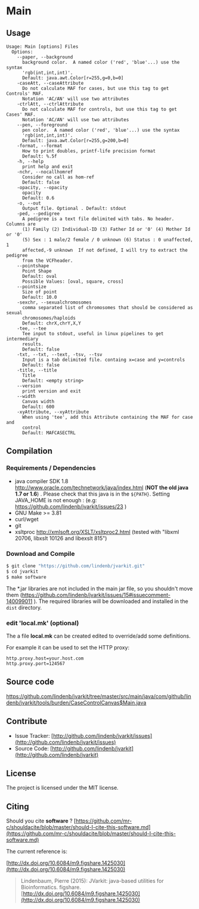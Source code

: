 # Main


## Usage

```
Usage: Main [options] Files
  Options:
    --paper, --background
      background color.  A named color ('red', 'blue'...) use the syntax 
      'rgb(int,int,int)'. 
      Default: java.awt.Color[r=255,g=0,b=0]
    -caseAtt, --caseAttribute
      Do not calculate MAF for cases, but use this tag to get Controls' MAF. 
      Notation 'AC/AN' will use two attributes
    -ctrlAtt, --ctrlAttribute
      Do not calculate MAF for controls, but use this tag to get Cases' MAF. 
      Notation 'AC/AN' will use two attributes
    --pen, --foreground
      pen color.  A named color ('red', 'blue'...) use the syntax 
      'rgb(int,int,int)'. 
      Default: java.awt.Color[r=255,g=200,b=0]
    -format, --format
      How to print doubles, printf-life precision format
      Default: %.5f
    -h, --help
      print help and exit
    -nchr, --nocallhomref
      Consider no call as hom-ref
      Default: false
    -opacity, --opacity
      opacity
      Default: 0.6
    -o, --out
      Output file. Optional . Default: stdout
    -ped, --pedigree
      A pedigree is a text file delimited with tabs. No header. Columns are 
      (1) Family (2) Individual-ID (3) Father Id or '0' (4) Mother Id or '0' 
      (5) Sex : 1 male/2 female / 0 unknown (6) Status : 0 unaffected, 1 
      affected,-9 unknown  If not defined, I will try to extract the pedigree 
      from the VCFheader.
    --pointshape
      Point Shape
      Default: oval
      Possible Values: [oval, square, cross]
    --pointsize
      Size of point
      Default: 10.0
    -sexchr, --sexualchromosomes
      comma separated list of chromosomes that should be considered as sexual 
      chromosomes/haploids 
      Default: chrX,chrY,X,Y
    -tee, --tee
      Tee input to stdout, useful in linux pipelines to get intermediary 
      results. 
      Default: false
    -txt, --txt, --text, -tsv, --tsv
      Input is a tab delimited file. containg x=case and y=controls
      Default: false
    -title, --title
      Title
      Default: <empty string>
    --version
      print version and exit
    --width
      Canvas width
      Default: 600
    -xyAttribute, --xyAttribute
      When using 'tee', add this Attribute containing the MAF for case and 
      control 
      Default: MAFCASECTRL

```

## Compilation

### Requirements / Dependencies

* java compiler SDK 1.8 http://www.oracle.com/technetwork/java/index.html (**NOT the old java 1.7 or 1.6**) . Please check that this java is in the `${PATH}`. Setting JAVA_HOME is not enough : (e.g: https://github.com/lindenb/jvarkit/issues/23 )
* GNU Make >= 3.81
* curl/wget
* git
* xsltproc http://xmlsoft.org/XSLT/xsltproc2.html (tested with "libxml 20706, libxslt 10126 and libexslt 815")


### Download and Compile

```bash
$ git clone "https://github.com/lindenb/jvarkit.git"
$ cd jvarkit
$ make software
```

The *.jar libraries are not included in the main jar file, so you shouldn't move them (https://github.com/lindenb/jvarkit/issues/15#issuecomment-140099011 ).
The required libraries will be downloaded and installed in the `dist` directory.

### edit 'local.mk' (optional)

The a file **local.mk** can be created edited to override/add some definitions.

For example it can be used to set the HTTP proxy:

```
http.proxy.host=your.host.com
http.proxy.port=124567
```
## Source code 

[https://github.com/lindenb/jvarkit/tree/master/src/main/java/com/github/lindenb/jvarkit/tools/burden/CaseControlCanvas$Main.java
](https://github.com/lindenb/jvarkit/tree/master/src/main/java/com/github/lindenb/jvarkit/tools/burden/CaseControlCanvas$Main.java
)
## Contribute

- Issue Tracker: [http://github.com/lindenb/jvarkit/issues](http://github.com/lindenb/jvarkit/issues)
- Source Code: [http://github.com/lindenb/jvarkit](http://github.com/lindenb/jvarkit)

## License

The project is licensed under the MIT license.

## Citing

Should you cite **software** ? [https://github.com/mr-c/shouldacite/blob/master/should-I-cite-this-software.md](https://github.com/mr-c/shouldacite/blob/master/should-I-cite-this-software.md)

The current reference is:

[http://dx.doi.org/10.6084/m9.figshare.1425030](http://dx.doi.org/10.6084/m9.figshare.1425030)

> Lindenbaum, Pierre (2015): JVarkit: java-based utilities for Bioinformatics. figshare.
> [http://dx.doi.org/10.6084/m9.figshare.1425030](http://dx.doi.org/10.6084/m9.figshare.1425030)




